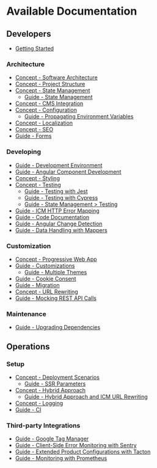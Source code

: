<!--
kb_overview
kb_pwa
kb_everyone
kb_sync_latest_only
-->

# Available Documentation

## Developers

- [Getting Started](./guides/getting-started.md)

### Architecture

- [Concept - Software Architecture](./concepts/software-architecture.md)
- [Concept - Project Structure](./concepts/project-structure.md)
- [Concept - State Management](./concepts/state-management.md)
  - [Guide - State Management](./guides/state-management.md)
- [Concept - CMS Integration](./concepts/cms-integration.md)
- [Concept - Configuration](./concepts/configuration.md)
  - [Guide - Propagating Environment Variables](./guides/propagating-environment-variables.md)
- [Concept - Localization](./concepts/localization.md)
- [Concept - SEO](./concepts/search-engine-optimization.md)
- [Guide - Forms](./guides/forms.md)

### Developing

- [Guide - Development Environment](./guides/development.md)
- [Guide - Angular Component Development](./guides/angular-component-development.md)
- [Concept - Styling](./concepts/styling-behavior.md)
- [Concept - Testing](./concepts/testing.md)
  - [Guide - Testing with Jest](./guides/testing-jest.md)
  - [Guide - Testing with Cypress](./guides/testing-cypress.md)
  - [Guide - State Management > Testing](./guides/state-management.md#testing-ngrx-artifacts)
- [Guide - ICM HTTP Error Mapping](./guides/icm-http-error-mapping.md)
- [Guide - Code Documentation](./guides/code-documentation.md)
- [Guide - Angular Change Detection](./guides/angular-change-detection.md)
- [Guide - Data Handling with Mappers](./guides/data-handling-with-mappers.md)

### Customization

- [Concept - Progressive Web App](./concepts/progressive-web-app.md)
- [Guide - Customizations](./guides/customizations.md)
  - [Guide - Multiple Themes](./guides/multiple-themes.md)
- [Guide - Cookie Consent](./guides/cookie-consent.md)
- [Guide - Migration](./guides/migrations.md)
- [Concept - URL Rewriting](./concepts/url-rewriting.md)
- [Guide - Mocking REST API Calls](./guides/mocking-rest-calls.md)

### Maintenance

- [Guide - Upgrading Dependencies](./guides/upgrading-pwa.md)

## Operations

### Setup

- [Concept - Deployment Scenarios](./concepts/deployment-scenarios.md)
  - [Guide - SSR Parameters](./guides/ssr-startup.md)
- [Concept - Hybrid Approach](./concepts/hybrid-approach.md)
  - [Guide - Hybrid Approach and ICM URL Rewriting](./guides/hybrid-approach-icm-url-rewriting.md)
- [Concept - Logging](./concepts/logging.md)
- [Guide - CI](./guides/continuous-integration.md)

### Third-party Integrations

- [Guide - Google Tag Manager](./guides/google-tag-manager.md)
- [Guide - Client-Side Error Monitoring with Sentry](./guides/sentry-error-monitoring.md)
- [Guide - Extended Product Configurations with Tacton](./guides/tacton-product-configuration.md)
- [Guide - Monitoring with Prometheus](./guides/prometheus-monitoring.md)

